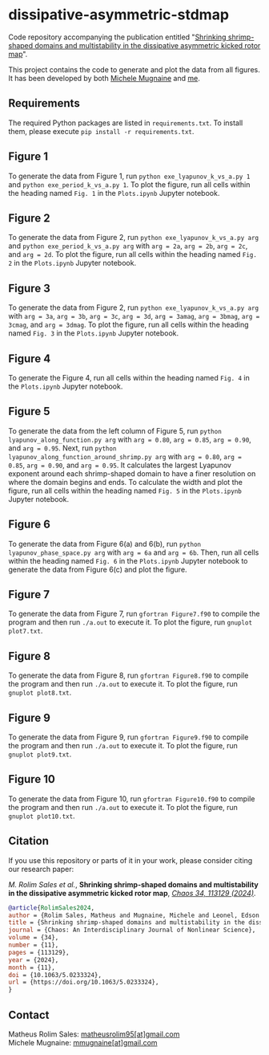 # dissipative-asymmetric-stdmap

Code repository accompanying the publication entitled "[Shrinking shrimp-shaped domains and multistability in the dissipative asymmetric kicked rotor map](https://doi.org/10.1063/5.0233324)".

This project contains the code to generate and plot the data from all figures. It has been developed by both [Michele Mugnaine](https://mmugnaine.github.io/) and [me](https://mrolims.github.io/).

## Requirements

The required Python packages are listed in ``` requirements.txt ```. To install them, please execute ``` pip install -r requirements.txt ```.

## Figure 1

To generate the data from Figure 1, run ``` python exe_lyapunov_k_vs_a.py 1 ``` and ``` python exe_period_k_vs_a.py 1 ```. To plot the figure, run all cells within the heading named ``` Fig. 1 ``` in the ``` Plots.ipynb ``` Jupyter notebook.

## Figure 2

To generate the data from Figure 2, run ``` python exe_lyapunov_k_vs_a.py arg ``` and ``` python exe_period_k_vs_a.py arg ``` with ``` arg = 2a ```, ``` arg = 2b ```, ``` arg = 2c ```, and ``` arg = 2d ```. To plot the figure, run all cells within the heading named ``` Fig. 2 ``` in the ``` Plots.ipynb ``` Jupyter notebook.

## Figure 3

To generate the data from Figure 2, run ``` python exe_lyapunov_k_vs_a.py arg ``` with ``` arg = 3a ```, ``` arg = 3b ```, ``` arg = 3c ```, ``` arg = 3d ```, ``` arg = 3amag ```, ``` arg = 3bmag ```, ``` arg = 3cmag ```, and ``` arg = 3dmag ```. To plot the figure, run all cells within the heading named ``` Fig. 3 ``` in the ``` Plots.ipynb ``` Jupyter notebook.

## Figure 4

To generate the Figure 4, run all cells within the heading named ``` Fig. 4 ``` in the ``` Plots.ipynb ``` Jupyter notebook.

## Figure 5

To generate the data from the left column of Figure 5, run ``` python lyapunov_along_function.py arg ``` with ``` arg = 0.80 ```, ``` arg = 0.85 ```, ``` arg = 0.90 ```, and ``` arg = 0.95 ```. Next, run ``` python lyapunov_along_function_around_shrimp.py arg ``` with ``` arg = 0.80 ```, ``` arg = 0.85 ```, ``` arg = 0.90 ```, and ``` arg = 0.95 ```. It calculates the largest Lyapunov exponent around each shrimp-shaped domain to have a finer resolution on where the domain begins and ends. To calculate the width and plot the figure, run all cells within the heading named ``` Fig. 5 ``` in the ``` Plots.ipynb ``` Jupyter notebook.

## Figure 6

To generate the data from Figure 6(a) and 6(b), run ``` python lyapunov_phase_space.py arg ``` with ``` arg = 6a ``` and ``` arg = 6b ```. Then, run all cells within the heading named ``` Fig. 6 ``` in the ``` Plots.ipynb ``` Jupyter notebook to generate the data from Figure 6(c) and plot the figure.

## Figure 7

To generate the data from Figure 7, run ``` gfortran Figure7.f90 ``` to compile the program and then run ``` ./a.out ``` to execute it. To plot the figure, run ``` gnuplot plot7.txt ```.

## Figure 8

To generate the data from Figure 8, run ``` gfortran Figure8.f90 ``` to compile the program and then run ``` ./a.out ``` to execute it. To plot the figure, run ``` gnuplot plot8.txt ```.

## Figure 9

To generate the data from Figure 9, run ``` gfortran Figure9.f90 ``` to compile the program and then run ``` ./a.out ``` to execute it. To plot the figure, run ``` gnuplot plot9.txt ```.

## Figure 10

To generate the data from Figure 10, run ``` gfortran Figure10.f90 ``` to compile the program and then run ``` ./a.out ``` to execute it. To plot the figure, run ``` gnuplot plot10.txt ```.

## Citation

If you use this repository or parts of it in your work, please consider citing our research paper:

*M. Rolim Sales et al.*, **Shrinking shrimp-shaped domains and multistability in the dissipative asymmetric kicked rotor map**, *[Chaos 34, 113129 (2024)](https://doi.org/10.1063/5.0233324)*.

```bibtex
@article{RolimSales2024,
author = {Rolim Sales, Matheus and Mugnaine, Michele and Leonel, Edson Denis and Caldas, Iberê L. and Szezech Jr., José D.},
title = {Shrinking shrimp-shaped domains and multistability in the dissipative asymmetric kicked rotor map},
journal = {Chaos: An Interdisciplinary Journal of Nonlinear Science},
volume = {34},
number = {11},
pages = {113129},
year = {2024},
month = {11},
doi = {10.1063/5.0233324},
url = {https://doi.org/10.1063/5.0233324},
}
```

## Contact

Matheus Rolim Sales: [matheusrolim95[at]gmail.com](mailto:matheusrolim95@gmail.com)\
Michele Mugnaine: [mmugnaine[at]gmail.com](mailto:mmugnaine95@gmail.com)
